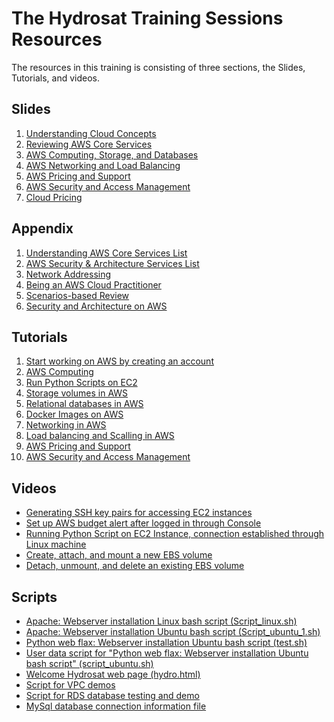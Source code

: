 # The Hydrosat Training Sessions Resources

The resources in this training is consisting of three sections, the Slides, Tutorials, and videos.

## Slides

1. [Understanding Cloud Concepts](https://raw.githubusercontent.com/AbdallahCoptan/HandsOn/master/AWS/docs/HydrosatTrainingSlides/understanding-cloud-concepts-slides.pdf)
2. [Reviewing AWS Core Services](https://raw.githubusercontent.com/AbdallahCoptan/HandsOn/master/AWS/docs/HydrosatTrainingSlides/reviewing-aws-core-services-slides.pdf)
3. [AWS Computing, Storage, and Databases](https://raw.githubusercontent.com/AbdallahCoptan/HandsOn/master/AWS/docs/HydrosatTrainingSlides/Hydrosat_AWS_EC2_Storage_Database.pdf)
4. [AWS Networking and Load Balancing](https://raw.githubusercontent.com/AbdallahCoptan/HandsOn/master/AWS/docs/HydrosatTrainingSlides/Hydrosat_AWS_Neworking_loadBalancing.pdf)
5. [AWS Pricing and Support](https://raw.githubusercontent.com/AbdallahCoptan/HandsOn/master/AWS/docs/HydrosatTrainingSlides/Hydrosat_AWS_Pricing_Support.pdf)
6. [AWS Security and Access Management](https://raw.githubusercontent.com/AbdallahCoptan/HandsOn/master/AWS/docs/HydrosatTrainingSlides/Hydrosat_AWS_Security.pdf)
7. [Cloud Pricing](https://raw.githubusercontent.com/AbdallahCoptan/HandsOn/master/AWS/docs/HydrosatTrainingSlides/Cloud%20Pricing.pdf)

## Appendix 

1. [Understanding AWS Core Services List](https://raw.githubusercontent.com/AbdallahCoptan/HandsOn/master/AWS/docs/HydrosatTrainingSlides/understanding-aws-core-services-list.pdf)
2. [AWS Security & Architecture Services List](https://raw.githubusercontent.com/AbdallahCoptan/HandsOn/master/AWS/docs/HydrosatTrainingSlides/introduction-security-architecture-aws-services-list.pdf)
3. [Network Addressing](https://raw.githubusercontent.com/AbdallahCoptan/HandsOn/master/AWS/docs/HydrosatTrainingSlides/Network%20addressing.pdf)
4. [Being an AWS Cloud Practitioner](https://raw.githubusercontent.com/AbdallahCoptan/HandsOn/master/AWS/docs/HydrosatTrainingSlides/BeingAnAWS_Practitioner.pdf)
5. [Scenarios-based Review](https://raw.githubusercontent.com/AbdallahCoptan/HandsOn/master/AWS/docs/HydrosatTrainingSlides/Senarios-based_Review_AWS.pdf)
6. [Security and  Architecture on AWS](https://raw.githubusercontent.com/AbdallahCoptan/HandsOn/master/AWS/docs/HydrosatTrainingSlides/Security%26SafteyInAWS.pdf)



## Tutorials

1. [Start working on AWS by creating an account](AWS_Account.md)
2. [AWS Computing](EC2.md)
3. [Run Python Scripts on EC2](RunPython.md)
4. [Storage volumes in AWS](EBS.md)
5. [Relational databases in AWS]()
6. [Docker Images on AWS]()
7. [Networking in AWS]()
8. [Load balancing and Scalling in AWS]()
9. [AWS Pricing and Support](pricing.md)
10. [AWS Security and Access Management](security.md)




## Videos

- [Generating SSH key pairs for accessing EC2 instances](https://youtu.be/JCh5amM_ibg)
- [Set up AWS budget alert after logged in through Console](https://youtu.be/LZbj_Dp2-Zw)
- [Running Python Script on EC2 Instance, connection established through Linux machine](https://youtu.be/hgoGoLOaN_0)
- [Create, attach, and mount a new EBS volume](https://youtu.be/0xc1XXuuoS4)
- [Detach, unmount, and delete an existing EBS volume](https://youtu.be/K_t4NCYnwbM)


## Scripts

- [Apache: Webserver installation Linux bash script (Script_linux.sh)](https://raw.githubusercontent.com/AbdallahCoptan/HandsOn/master/AWS/docs/Codes/script_linux.sh)
- [Apache: Webserver installation Ubuntu bash script (Script_ubuntu_1.sh)](https://raw.githubusercontent.com/AbdallahCoptan/HandsOn/master/AWS/docs/Codes/script_ubuntu_1.sh)
- [Python web flax: Webserver installation Ubuntu bash script (test.sh)](https://raw.githubusercontent.com/AbdallahCoptan/HandsOn/master/AWS/docs/Codes/test.sh)
- [User data script for "Python web flax: Webserver installation Ubuntu bash script" (script_ubuntu.sh)](https://raw.githubusercontent.com/AbdallahCoptan/HandsOn/master/AWS/docs/Codes/script_ubuntu.sh)
- [Welcome Hydrosat web page (hydro.html)](https://raw.githubusercontent.com/AbdallahCoptan/HandsOn/master/AWS/docs/Codes/hydro.html)
- [Script for VPC demos](https://raw.githubusercontent.com/AbdallahCoptan/HandsOn/master/AWS/docs/Codes/VPCdemo.sh)
- [Script for RDS database testing and demo](https://raw.githubusercontent.com/AbdallahCoptan/HandsOn/master/AWS/docs/Codes/DBtest.sh)
- [MySql database connection information file](https://raw.githubusercontent.com/AbdallahCoptan/HandsOn/master/AWS/docs/Codes/dbinfo.inc)